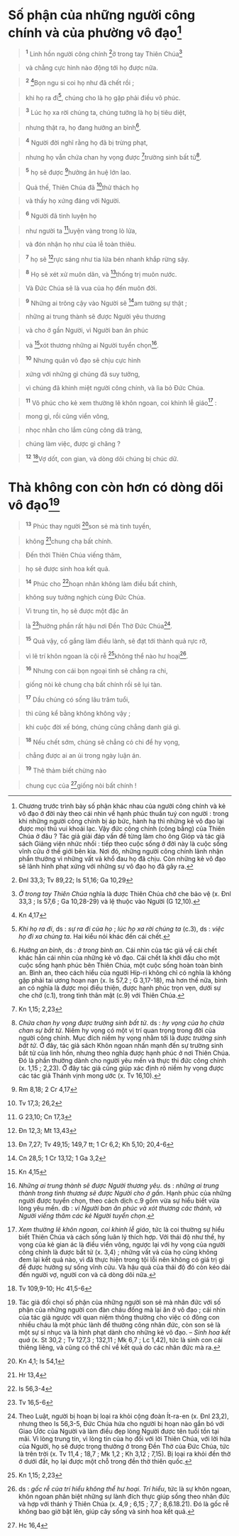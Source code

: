 # Số phận của những người công chính và của phường vô đạo[^1-2841a6a0-0ada-4882-8d15-af336affa9db]

> <sup><b>1</b></sup> Linh hồn người công chính [^1@-2841a6a0-0ada-4882-8d15-af336affa9db]ở trong tay Thiên Chúa[^2-2841a6a0-0ada-4882-8d15-af336affa9db]
>


> và chẳng cực hình nào động tới họ được nữa.
>


> <sup><b>2</b></sup> [^2@-2841a6a0-0ada-4882-8d15-af336affa9db]Bọn ngu si coi họ như đã chết rồi ;
>


> khi họ ra đi[^3-2841a6a0-0ada-4882-8d15-af336affa9db], chúng cho là họ gặp phải điều vô phúc.
>


> <sup><b>3</b></sup> Lúc họ xa rời chúng ta, chúng tưởng là họ bị tiêu diệt,
>


> nhưng thật ra, họ đang hưởng an bình[^4-2841a6a0-0ada-4882-8d15-af336affa9db].
>


> <sup><b>4</b></sup> Người đời nghĩ rằng họ đã bị trừng phạt,
>


> nhưng họ vẫn chứa chan hy vọng được [^3@-2841a6a0-0ada-4882-8d15-af336affa9db]trường sinh bất tử[^5-2841a6a0-0ada-4882-8d15-af336affa9db].
>


> <sup><b>5</b></sup> họ sẽ được [^4@-2841a6a0-0ada-4882-8d15-af336affa9db]hưởng ân huệ lớn lao.
>


> Quả thế, Thiên Chúa đã [^5@-2841a6a0-0ada-4882-8d15-af336affa9db]thử thách họ
>


> và thấy họ xứng đáng với Người.
>


> <sup><b>6</b></sup> Người đã tinh luyện họ
>


> như người ta [^6@-2841a6a0-0ada-4882-8d15-af336affa9db]luyện vàng trong lò lửa,
>


> và đón nhận họ như của lễ toàn thiêu.
>


> <sup><b>7</b></sup> họ sẽ [^7@-2841a6a0-0ada-4882-8d15-af336affa9db]rực sáng như tia lửa bén nhanh khắp rừng sậy.
>


> <sup><b>8</b></sup> Họ sẽ xét xử muôn dân, và [^8@-2841a6a0-0ada-4882-8d15-af336affa9db]thống trị muôn nước.
>


> Và Đức Chúa sẽ là vua của họ đến muôn đời.
>


> <sup><b>9</b></sup> Những ai trông cậy vào Người sẽ [^9@-2841a6a0-0ada-4882-8d15-af336affa9db]am tường sự thật ;
>


> những ai trung thành sẽ được Người yêu thương
>


> và cho ở gần Người, vì Người ban ân phúc
>


> và [^10@-2841a6a0-0ada-4882-8d15-af336affa9db]xót thương những ai Người tuyển chọn[^8-2841a6a0-0ada-4882-8d15-af336affa9db].
>


> <sup><b>10</b></sup> Nhưng quân vô đạo sẽ chịu cực hình
>


> xứng với những gì chúng đã suy tưởng,
>


> vì chúng đã khinh miệt người công chính, và lìa bỏ Đức Chúa.
>


> <sup><b>11</b></sup> Vô phúc cho kẻ xem thường lẽ khôn ngoan, coi khinh lễ giáo[^9-2841a6a0-0ada-4882-8d15-af336affa9db] :
>


> mong gì, rồi cũng viển vông,
>


> nhọc nhằn cho lắm cũng công dã tràng,
>


> chúng làm việc, được gì chăng ?
>


> <sup><b>12</b></sup> [^11@-2841a6a0-0ada-4882-8d15-af336affa9db]Vợ dốt, con gian, và dòng dõi chúng bị chúc dữ.
>


# Thà không con còn hơn có dòng dõi vô đạo[^10-2841a6a0-0ada-4882-8d15-af336affa9db]

> <sup><b>13</b></sup> Phúc thay người [^12@-2841a6a0-0ada-4882-8d15-af336affa9db]son sẻ mà tinh tuyền,
>


> không [^13@-2841a6a0-0ada-4882-8d15-af336affa9db]chung chạ bất chính.
>


> Đến thời Thiên Chúa viếng thăm,
>


> họ sẽ được sinh hoa kết quả.
>


> <sup><b>14</b></sup> Phúc cho [^14@-2841a6a0-0ada-4882-8d15-af336affa9db]hoạn nhân không làm điều bất chính,
>


> không suy tưởng nghịch cùng Đức Chúa.
>


> Vì trung tín, họ sẽ được một đặc ân
>


> là [^15@-2841a6a0-0ada-4882-8d15-af336affa9db]hưởng phần rất hậu nơi Đền Thờ Đức Chúa[^11-2841a6a0-0ada-4882-8d15-af336affa9db].
>


> <sup><b>15</b></sup> Quả vậy, cố gắng làm điều lành, sẽ đạt tới thành quả rực rỡ,
>


> vì lẽ trí khôn ngoan là cội rễ [^16@-2841a6a0-0ada-4882-8d15-af336affa9db]không thể nào hư hoại[^12-2841a6a0-0ada-4882-8d15-af336affa9db].
>


> <sup><b>16</b></sup> Nhưng con cái bọn ngoại tình sẽ chẳng ra chi,
>


> giống nòi kẻ chung chạ bất chính rồi sẽ lụi tàn.
>


> <sup><b>17</b></sup> Dầu chúng có sống lâu trăm tuổi,
>


> thì cũng kể bằng không không vậy ;
>


> khi cuộc đời xế bóng, chúng cũng chẳng danh giá gì.
>


> <sup><b>18</b></sup> Nếu chết sớm, chúng sẽ chẳng có chi để hy vọng,
>


> chẳng được ai an ủi trong ngày luận án.
>


> <sup><b>19</b></sup> Thê thảm biết chừng nào
>


> chung cục của [^17@-2841a6a0-0ada-4882-8d15-af336affa9db]giống nòi bất chính !
>

[^1-2841a6a0-0ada-4882-8d15-af336affa9db]: Chương trước trình bày số phận khác nhau của người công chính và kẻ vô đạo ở đời này theo cái nhìn về hạnh phúc thuần tuý con người : trong khi những người công chính bị áp bức, hành hạ thì những kẻ vô đạo lại được mọi thú vui khoái lạc. Vậy đức công chính (công bằng) của Thiên Chúa ở đâu ? Tác giả giải đáp vấn đề từng làm cho ông Gióp và tác giả sách Giảng viên nhức nhối : tiếp theo cuộc sống ở đời này là cuộc sống vĩnh cửu ở thế giới bên kia. Nơi đó, những người công chính lãnh nhận phần thưởng vì những vất vả khổ đau họ đã chịu. Còn những kẻ vô đạo sẽ lãnh hình phạt xứng với những sự vô đạo họ đã gây ra.
[^2-2841a6a0-0ada-4882-8d15-af336affa9db]: *Ở trong tay Thiên Chúa* nghĩa là được Thiên Chúa chở che bảo vệ (x. Đnl 33,3 ; Is 57,6 ; Ga 10,28-29) và lệ thuộc vào Người (G 12,10).
[^3-2841a6a0-0ada-4882-8d15-af336affa9db]: *Khi họ ra đi*, ds : *sự ra đi của họ* ; *lúc họ xa rời chúng ta* (c.3), ds : *việc họ đi xa chúng ta*. Hai kiểu nói khác đến cái chết.
[^4-2841a6a0-0ada-4882-8d15-af336affa9db]: *Hưởng an bình*, ds : *ở trong bình an*. Cái nhìn của tác giả về cái chết khác hẳn cái nhìn của những kẻ vô đạo. Cái chết là khởi đầu cho một cuộc sống hạnh phúc bên Thiên Chúa, một cuộc sống hoàn toàn bình an. Bình an, theo cách hiểu của người Híp-ri không chỉ có nghĩa là không gặp phải tai ương hoạn nạn (x. Is 57,2 ; G 3,17-18), mà hơn thế nữa, bình an có nghĩa là được mọi điều thiện, được hạnh phúc trọn vẹn, dưới sự che chở (c.1), trong tình thân mật (c.9) với Thiên Chúa.
[^5-2841a6a0-0ada-4882-8d15-af336affa9db]: *Chứa chan hy vọng được trường sinh bất tử*. ds : *hy vọng của họ chứa chan sự bất tử*. Niềm hy vọng có một vị trí quan trọng trong đời của người công chính. Mục đích niềm hy vọng nhằm tới là được *trường sinh bất tử*. Ở đây, tác giả sách Khôn ngoan nhấn mạnh đến sự trường sinh bất tử của linh hồn, nhưng theo nghĩa được hạnh phúc ở nơi Thiên Chúa. Đó là phần thưởng dành cho người yêu mến và thực thi đức công chính (x. 1,15 ; 2,23). Ở đây tác giả cũng giúp xác định rõ niềm hy vọng được các tác giả Thánh vịnh mong ước (x. Tv 16,10).
[^8-2841a6a0-0ada-4882-8d15-af336affa9db]: *Những ai trung thành sẽ được Người thương yêu*. ds : *những ai trung thành trong tình thương sẽ được Người cho ở gần*. Hạnh phúc của những người được tuyển chọn, theo cách dịch c.9 gồm vừa sự hiểu biết vừa lòng yêu mến. db : *vì Người ban ân phúc và xót thương các thánh, và Người viếng thăm các kẻ Người tuyển chọn*.
[^9-2841a6a0-0ada-4882-8d15-af336affa9db]: *Xem thường lẽ khôn ngoan, coi khinh lễ giáo*, tức là coi thường sự hiểu biết Thiên Chúa và cách sống luân lý thích hợp. Với thái độ như thế, hy vọng của kẻ gian ác là điều viển vông, ngược lại với hy vọng của người công chính là được bất tử (x. 3,4) ; những vất vả của họ cũng không đem lại kết quả nào, vì đã thực hiện trong tội lỗi nên không có giá trị gì để được hưởng sự sống vĩnh cửu. Và hậu quả của thái độ đó còn kéo dài đến người vợ, người con và cả dòng dõi nữa.
[^10-2841a6a0-0ada-4882-8d15-af336affa9db]: Tác giả đối chọi số phận của những người son sẻ mà nhân đức với số phận của những người con đàn cháu đống mà lại ăn ở vô đạo ; cái nhìn của tác giả ngược với quan niệm thông thường cho việc có đông con nhiều cháu là một phúc lành để thưởng công nhân đức, còn son sẻ là một sự sỉ nhục và là hình phạt dành cho những kẻ vô đạo. – *Sinh hoa kết quả* (x. St 30,2 ; Tv 127,3 ; 132,11 ; Mk 6,7 ; Lc 1,42), tức là sinh con cái thiêng liêng, và cũng có thể chỉ về kết quả do các nhân đức mà ra.
[^11-2841a6a0-0ada-4882-8d15-af336affa9db]: Theo Luật, người bị hoạn bị loại ra khỏi cộng đoàn Ít-ra-en (x. Đnl 23,2), nhưng theo Is 56,3-5, Đức Chúa hứa cho người bị hoạn nào gắn bó với Giao Ước của Người và làm điều đẹp lòng Người được tên tuổi tồn tại mãi. Vì lòng trung tín, vì lòng tin của họ đối với lời Thiên Chúa, với lời hứa của Người, họ sẽ được trọng thưởng ở trong Đền Thờ của Đức Chúa, tức là trên trời (x. Tv 11,4 ; 18,7 ; Mk 1,2 ; Kh 3,12 ; 7,15). Bị loại ra khỏi đền thờ ở dưới đất, họ lại được một chỗ trong đền thờ thiên quốc.
[^12-2841a6a0-0ada-4882-8d15-af336affa9db]: ds : *gốc rễ của trí hiểu không thể hư hoại. Trí hiểu*, tức là sự khôn ngoan, khôn ngoan phân biệt những sự lành đích thực giúp sống theo nhân đức và hợp với thánh ý Thiên Chúa (x. 4,9 ; 6,15 ; 7,7 ; 8,6.18.21). Đó là gốc rễ không bao giờ bật lên, giúp cây sống và sinh hoa kết quả.
[^1@-2841a6a0-0ada-4882-8d15-af336affa9db]: Đnl 33,3; Tv 89,22; Is 51,16; Ga 10,29
[^2@-2841a6a0-0ada-4882-8d15-af336affa9db]: Kn 4,17
[^3@-2841a6a0-0ada-4882-8d15-af336affa9db]: Kn 1,15; 2,23
[^4@-2841a6a0-0ada-4882-8d15-af336affa9db]: Rm 8,18; 2 Cr 4,17
[^5@-2841a6a0-0ada-4882-8d15-af336affa9db]: Tv 17,3; 26,2
[^6@-2841a6a0-0ada-4882-8d15-af336affa9db]: G 23,10; Cn 17,3
[^7@-2841a6a0-0ada-4882-8d15-af336affa9db]: Đn 12,3; Mt 13,43
[^8@-2841a6a0-0ada-4882-8d15-af336affa9db]: Đn 7,27; Tv 49,15; 149,7 tt; 1 Cr 6,2; Kh 5,10; 20,4-6
[^9@-2841a6a0-0ada-4882-8d15-af336affa9db]: Cn 28,5; 1 Cr 13,12; 1 Ga 3,2
[^10@-2841a6a0-0ada-4882-8d15-af336affa9db]: Kn 4,15
[^11@-2841a6a0-0ada-4882-8d15-af336affa9db]: Tv 109,9-10; Hc 41,5-6
[^12@-2841a6a0-0ada-4882-8d15-af336affa9db]: Kn 4,1; Is 54,1
[^13@-2841a6a0-0ada-4882-8d15-af336affa9db]: Hr 13,4
[^14@-2841a6a0-0ada-4882-8d15-af336affa9db]: Is 56,3-4
[^15@-2841a6a0-0ada-4882-8d15-af336affa9db]: Tv 16,5-6
[^16@-2841a6a0-0ada-4882-8d15-af336affa9db]: Kn 1,15; 2,23
[^17@-2841a6a0-0ada-4882-8d15-af336affa9db]: Hc 16,4